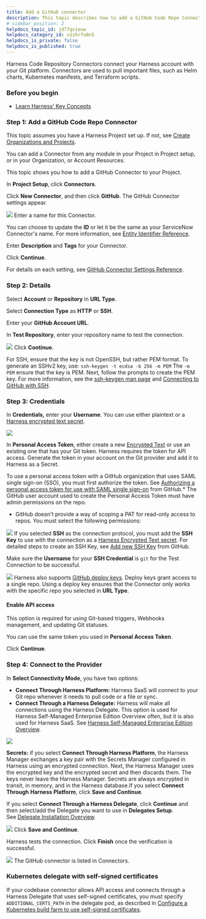 ```yaml
---
title: Add a GitHub connector
description: This topic describes how to add a GitHub Code Repo Connector.
# sidebar_position: 2
helpdocs_topic_id: jd77qvieuw
helpdocs_category_id: o1zhrfo8n5
helpdocs_is_private: false
helpdocs_is_published: true
---
```


Harness Code Repository Connectors connect your Harness account with your Git platform. Connectors are used to pull important files, such as Helm charts, Kubernetes manifests, and Terraform scripts.

### Before you begin

* [Learn Harness' Key Concepts](../../../getting-started/learn-harness-key-concepts.md)

### Step 1: Add a GitHub Code Repo Connector

This topic assumes you have a Harness Project set up. If not, see [Create Organizations and Projects](../../organizations-and-projects/create-an-organization.md).

You can add a Connector from any module in your Project in Project setup, or in your Organization, or Account Resources.

This topic shows you how to add a GitHub Connector to your Project.

In **Project Setup**, click **Connectors**.

Click **New Connector**, and then click **GitHub**. The GitHub Connector settings appear.

![](../static/add-a-git-hub-connector-34.png)
Enter a name for this Connector.

You can choose to update the **ID** or let it be the same as your ServiceNow Connector's name. For more information, see [Entity Identifier Reference](../../20_References/entity-identifier-reference.md).

Enter **Description** and **Tags** for your Connector.

Click **Continue**.

For details on each setting, see [GitHub Connector Settings Reference](../../7_Connectors/Code-Repositories/ref-source-repo-provider/git-hub-connector-settings-reference.md).

### Step 2: Details

Select **Account** or **Repository** in **URL Type**.

Select **Connection Type** as **HTTP** or **SSH**.

Enter your **GitHub Account URL**.

In **Test Repository**, enter your repository name to test the connection.

![](../static/add-a-git-hub-connector-35.png)
Click **Continue**.

For SSH, ensure that the key is not OpenSSH, but rather PEM format. To generate an SSHv2 key, use: `ssh-keygen -t ecdsa -b 256 -m PEM` The `-m PEM` ensure that the key is PEM. Next, follow the prompts to create the PEM key. For more information, see the [ssh-keygen man page](https://linux.die.net/man/1/ssh-keygen) and [Connecting to GitHub with SSH](https://help.github.com/en/github/authenticating-to-github/connecting-to-github-with-ssh).

### Step 3: Credentials

In **Credentials,** enter your **Username**. You can use either plaintext or a [Harness encrypted text secret](../../Secrets/2-add-use-text-secrets.md).

![](../static/add-a-git-hub-connector-36.png)

In **Personal Access Token**, either create a new [Encrypted Text](../../Secrets/2-add-use-text-secrets.md) or use an existing one that has your Git token. Harness requires the token for API access. Generate the token in your account on the Git provider and add it to Harness as a Secret.

To use a personal access token with a GitHub organization that uses SAML single sign-on (SSO), you must first authorize the token. See [Authorizing a personal access token for use with SAML single sign-on](https://docs.github.com/en/enterprise-cloud@latest/authentication/authenticating-with-saml-single-sign-on/authorizing-a-personal-access-token-for-use-with-saml-single-sign-on) from GitHub.* The GitHub user account used to create the Personal Access Token must have admin permissions on the repo.
* GitHub doesn't provide a way of scoping a PAT for read-only access to repos. You must select the following permissions:

![](../static/add-a-git-hub-connector-37.png)
If you selected **SSH** as the connection protocol, you must add the **SSH Key** to use with the connection as a [Harness Encrypted Text secret](../../Secrets/2-add-use-text-secrets.md). For detailed steps to create an SSH Key, see [Add new SSH Key](https://docs.github.com/en/authentication/connecting-to-github-with-ssh/adding-a-new-ssh-key-to-your-github-account) from GitHub.

Make sure the **Username** for your **SSH Credential** is `git` for the Test Connection to be successful.  


![](../static/add-a-git-hub-connector-38.png)
Harness also supports [GitHub deploy keys](https://docs.github.com/en/developers/overview/managing-deploy-keys#deploy-keys). Deploy keys grant access to a single repo. Using a deploy key ensures that the Connector only works with the specific repo you selected in **URL Type**.

#### Enable API access

This option is required for using Git-based triggers, Webhooks management, and updating Git statuses.

You can use the same token you used in **Personal Access Token**.

Click **Continue**.

### Step 4: Connect to the Provider

In **Select Connectivity Mode**, you have two options:

* **Connect Through Harness Platform:** Harness SaaS will connect to your Git repo whenever it needs to pull code or a file or sync.
* **Connect Through a Harness Delegate:** Harness will make all connections using the Harness Delegate. This option is used for Harness Self-Managed Enterprise Edition Overview often, but it is also used for Harness SaaS. See [Harness Self-Managed Enterprise Edition Overview](../../../self-managed-enterprise-edition/introduction/harness-self-managed-enterprise-edition-overview.md).

![](../static/add-a-git-hub-connector-39.png)

**Secrets:** if you select **Connect Through Harness Platform**, the Harness Manager exchanges a key pair with the Secrets Manager configured in Harness using an encrypted connection. Next, the Harness Manager uses the encrypted key and the encrypted secret and then discards them. The keys never leave the Harness Manager. Secrets are always encrypted in transit, in memory, and in the Harness database.If you select **Connect Through** **Harness Platform**, click **Save and Continue**.

If you select **Connect Through a Harness Delegate**, click **Continue** and then select/add the Delegate you want to use in **Delegates Setup**. See [Delegate Installation Overview](/docs/platform/2_Delegates/delegate-concepts/delegate-overview.md).

![](../static/add-a-git-hub-connector-40.png)
Click **Save and Continue**.

Harness tests the connection. Click **Finish** once the verification is successful.

![](../static/add-a-git-hub-connector-41.png)
The GitHub connector is listed in Connectors.

### Kubernetes delegate with self-signed certificates

If your codebase connector allows API access and connects through a Harness Delegate that uses self-signed certificates, you must specify `ADDITIONAL_CERTS_PATH` in the delegate pod, as described in [Configure a Kubernetes build farm to use self-signed certificates](/docs/continuous-integration/use-ci/set-up-build-infrastructure/k8s-build-infrastructure/configure-a-kubernetes-build-farm-to-use-self-signed-certificates#enable-self-signed-certificates).

